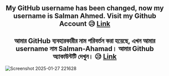 <h2 align="center" >My GitHub username has been changed, now my username is Salman Ahmed. Visit my Github Account 😥 <a href="https://github.com/Salman-Ahamad">Link</a> </h2>
<h2 align="center" >আমার GitHub ব্যবহারকারীর নাম পরিবর্তন করা হয়েছে, এখন আমার username নাম Salman-Ahamad। আমার Github অ্যাকাউন্টটি দেখুন। 😥 <a href="https://github.com/Salman-Ahamad">Link</a> </h2>

![Screenshot 2025-01-27 221628](https://github.com/user-attachments/assets/838cd611-0f5c-4c3b-912b-4b02c36e84aa)
<!--
**Shahriyar-Hosen/Shahriyar-Hosen** is a ✨ _special_ ✨ repository because its `README.md` (this file) appears on your GitHub profile.

Here are some ideas to get you started:

- 🔭 I’m currently working on ...
- 🌱 I’m currently learning ...
- 👯 I’m looking to collaborate on ...
- 🤔 I’m looking for help with ...
- 💬 Ask me about ...
- 📫 How to reach me: ...
- 😄 Pronouns: ...
- ⚡ Fun fact: ...
-->
